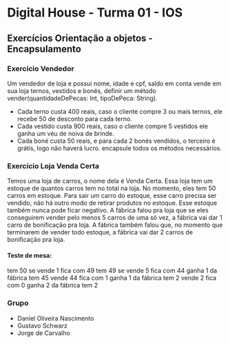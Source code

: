 # Digital House - Turma 01 - IOS
## Exercícios Orientação a objetos - Encapsulamento

### Exercício Vendedor
Um vendedor de loja e possui nome, idade e cpf, saldo em conta vende em sua loja ternos, vestidos e bonés, definir um método vender(quantidadeDePecas: Int, tipoDePeca: String).

- Cada terno custa 400 reais, caso o cliente compre 3 ou mais ternos, ele recebe 50 de desconto para cada terno.
- Cada vestido custa 900 reais, caso o cliente compre 5 vestidos ele ganha um véu de noiva de brinde.
- Cada boné custa 50 reais, e para cada 2 bonés vendidos, o terceiro é grátis, logo não haverá lucro.
encapsule todos os métodos necessários.
### Exercício Loja Venda Certa
Temos uma loja de carros, o nome dela é Venda Certa. Essa loja tem um estoque de quantos carros tem no total na loja. No momento, eles tem 50 carros em estoque.
Para sair um carro do estoque, esse carro precisa ser vendido, não há outro modo de retirar produtos no estoque. Esse estoque também nunca pode ficar negativo.
A fábrica falou pra loja que se eles conseguirem vender pelo menos 5 carros de uma só vez, a fábrica vai dar 1 carro de bonificação pra loja. 
A fábrica também falou que, no momento que terminarem de vender todo estoque, a fábrica vai dar 2 carros de bonificação pra loja. 

#### Teste de mesa:
tem 50
se vende 1 fica com 49
tem 49
se vende 5 fica com 44
ganha 1 da fábrica
tem 45
vende 44 fica com 1
ganha 1 da fábrica
tem 2
vende 2 fica com 0
ganha 2 da fábrica
tem 2


### Grupo
* Daniel Oliveira Nascimento
* Gustavo Schwarz
* Jorge de Carvalho
